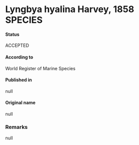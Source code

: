# Lyngbya hyalina Harvey, 1858 SPECIES

#### Status
ACCEPTED

#### According to
World Register of Marine Species

#### Published in
null

#### Original name
null

### Remarks
null